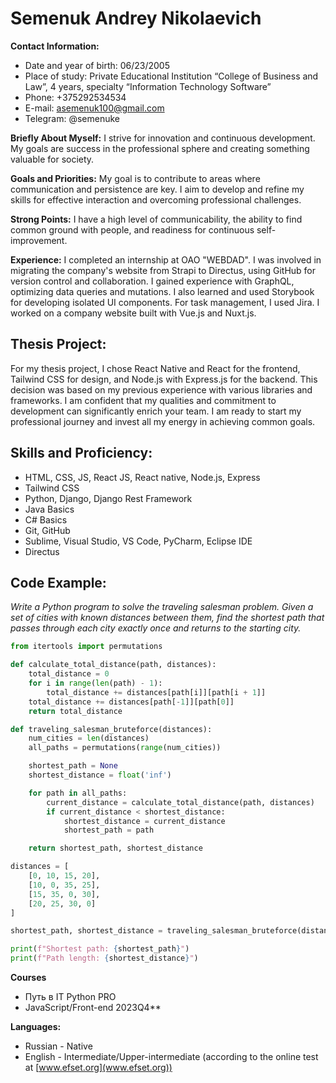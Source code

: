 # Semenuk Andrey Nikolaevich

**Contact Information:**
- Date and year of birth: 06/23/2005
- Place of study: Private Educational Institution “College of Business and Law”, 4 years, specialty “Information Technology Software”
- Phone: +375292534534
- E-mail: asemenuk100@gmail.com
- Telegram: @semenuke    

**Briefly About Myself:**
I strive for innovation and continuous development. My goals are success in the professional sphere and creating something valuable for society.

**Goals and Priorities:**
My goal is to contribute to areas where communication and persistence are key. I aim to develop and refine my skills for effective interaction and overcoming professional challenges.

**Strong Points:**
I have a high level of communicability, the ability to find common ground with people, and readiness for continuous self-improvement.

**Experience:**
I completed an internship at OAO "WEBDAD". I was involved in migrating the company's website from Strapi to Directus, using GitHub for version control and collaboration. I gained experience with GraphQL, optimizing data queries and mutations. I also learned and used Storybook for developing isolated UI components. For task management, I used Jira. I worked on a company website built with Vue.js and Nuxt.js.

## Thesis Project:

For my thesis project, I chose React Native and React for the frontend, Tailwind CSS for design, and Node.js with Express.js for the backend. This decision was based on my previous experience with various libraries and frameworks.
I am confident that my qualities and commitment to development can significantly enrich your team. I am ready to start my professional journey and invest all my energy in achieving common goals.

## Skills and Proficiency:

- HTML, CSS, JS, React JS, React native, Node.js, Express
- Tailwind CSS
- Python, Django, Django Rest Framework
- Java Basics
- C# Basics
- Git, GitHub
- Sublime, Visual Studio, VS Code, PyCharm, Eclipse IDE
- Directus

## Code Example:

_Write a Python program to solve the traveling salesman problem. Given a set of cities with known distances between them, find the shortest path that passes through each city exactly once and returns to the starting city._

```python
from itertools import permutations

def calculate_total_distance(path, distances):
    total_distance = 0
    for i in range(len(path) - 1):
        total_distance += distances[path[i]][path[i + 1]]
    total_distance += distances[path[-1]][path[0]]
    return total_distance

def traveling_salesman_bruteforce(distances):
    num_cities = len(distances)
    all_paths = permutations(range(num_cities))

    shortest_path = None
    shortest_distance = float('inf')

    for path in all_paths:
        current_distance = calculate_total_distance(path, distances)
        if current_distance < shortest_distance:
            shortest_distance = current_distance
            shortest_path = path

    return shortest_path, shortest_distance

distances = [
    [0, 10, 15, 20],
    [10, 0, 35, 25],
    [15, 35, 0, 30],
    [20, 25, 30, 0]
]

shortest_path, shortest_distance = traveling_salesman_bruteforce(distances)

print(f"Shortest path: {shortest_path}")
print(f"Path length: {shortest_distance}")
```

**Courses**

- Путь в IT Python PRO 
- JavaScript/Front-end 2023Q4\*\* 

**Languages:**

- Russian - Native
- English - Intermediate/Upper-intermediate (according to the online test at [www.efset.org](www.efset.org))
